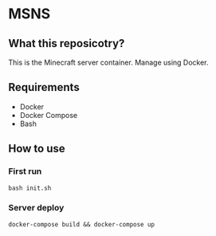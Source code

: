 # MSNS

## What this reposicotry?

This is the Minecraft server container.
Manage using Docker.

## Requirements

- Docker
- Docker Compose
- Bash

## How to use

### First run

```
bash init.sh
```

### Server deploy

```
docker-compose build && docker-compose up
```
